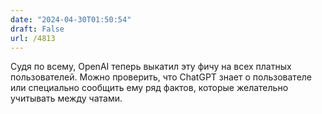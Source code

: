```yaml
---
date: "2024-04-30T01:50:54"
draft: False
url: /4813
---
```


Судя по всему, OpenAI теперь выкатил эту фичу на всех платных пользователей. Можно проверить, что ChatGPT знает о пользователе или специально сообщить ему ряд фактов, которые желательно учитывать между чатами.
